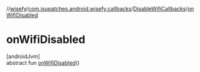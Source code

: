 //[wisefy](../../../index.md)/[com.isupatches.android.wisefy.callbacks](../index.md)/[DisableWifiCallbacks](index.md)/[onWifiDisabled](on-wifi-disabled.md)

# onWifiDisabled

[androidJvm]\
abstract fun [onWifiDisabled](on-wifi-disabled.md)()
